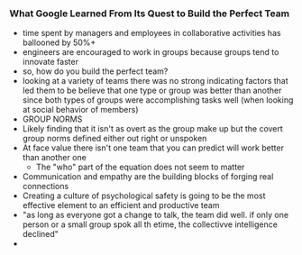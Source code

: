 ### What Google Learned From Its Quest to Build the Perfect Team

- time spent by managers and employees in collaborative activities has ballooned by 50%+
- engineers are encouraged to work in groups because groups tend to innovate faster
- so, how do you build the perfect team? 
- looking at a variety of teams there was no strong indicating factors that led them to be believe that one type or group was better than another since both types of groups were accomplishing tasks well (when looking at social behavior of members)
- GROUP NORMS
- Likely finding that it isn't as overt as the group make up but the covert group norms defined either out right or unspoken 
- At face value there isn't one team that you can predict will work better than another one 
  - The "who" part of the equation does not seem to matter
- Communication and empathy are the building blocks of forging real connections
- Creating a culture of psychological safety is going to be the most effective element to an efficient and productive team
- "as long as everyone got a change to talk, the team did well. if only one person or a small group spok all th etime, the collectivve intelligence declined"
- 